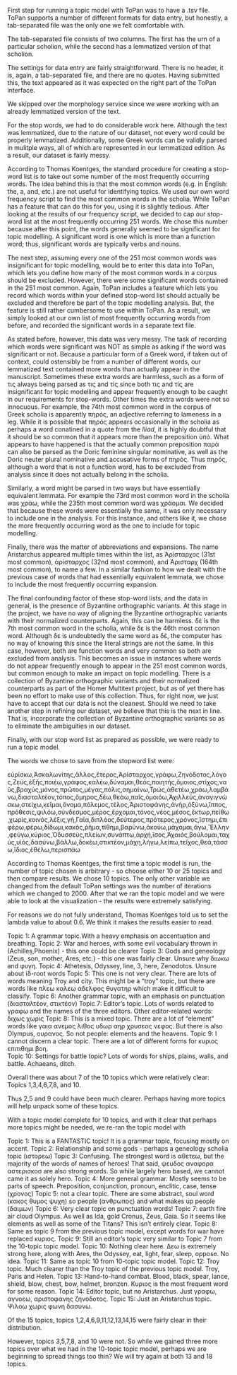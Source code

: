 First step for running a topic model with ToPan was to have a .tsv file. ToPan supports a number of different formats for data entry, but honestly, a tab-separated file was the only one we felt comfortable with.


The tab-separated file consists of two columns. The first has the urn of a particular scholion, while the second has a lemmatized version of that scholion.


The settings for data entry are fairly straightforward. There is no header, it is, again, a tab-separated file, and there are no quotes. Having submitted this, the text appeared as it was expected on the right part of the ToPan interface.


We skipped over the morphology service since we were working with an already lemmatized version of the text.


For the stop words, we had to do considerable work here. Although the text was lemmatized, due to the nature of our dataset, not every word could be properly lemmatized. Additionally, some Greek words can be validly parsed in mulitple ways, all of which are represented in our lemmatized edition. As a result, our dataset is fairly messy.


According to Thomas Koentges, the standard procedure for creating a stop-word list is to take out some number of the most frequently occurring words. The idea behind this is that the most common words (e.g. in English: the, a, and, etc.) are not useful for identifying topics. We used our own word frequency script to find the most common words in the scholia. While ToPan has a feature that can do this for you, using it is slightly tedious. After looking at the results of our frequency script, we decided to cap our stop-word list at the most frequently occurring 251 words. We chose this number because after this point, the words generally seemed to be significant for topic modelling. A significant word is one which is more than a function word; thus, significant words are typically verbs and nouns.


The next step, assuming every one of the 251 most common words was insignificant for topic modelling, would be to enter this data into ToPan, which lets you define how many of the most common words in a corpus should be excluded. However, there were some significant words contained in the 251 most common. Again, ToPan includes a feature which lets you record which words within your defined stop-word list should actually be excluded and therefore be part of the topic modelling analysis. But, the feature is still rather cumbersome to use within ToPan. As a result, we simply looked at our own list of most frequently occurring words from before, and recorded the significant words in a separate text file.


As stated before, however, this data was very messy. The task of recording which words were significant was NOT as simple as asking if the word was significant or not. Because a particular form of a Greek word, if taken out of context, could ostensibly be from a number of different words, our lemmatized text contained more words than actually appear in the manuscript. Sometimes these extra words are harmless, such as a form of τις always being parsed as τις and τίς since both τις and τίς are insignificant for topic modelling and appear frequently enough to be caught in our requirements for stop-words. Other times the extra words were not so innocuous. For example, the 74th most common word in the corpus of Greek scholia is apparently πηρός, an adjective referring to lameness in a leg. While it is possible that πηρός appears occasionally in the scholia as perhaps a word conatined in a quote from the *Iliad*, it is highly doubtful that it should be so common that it appears more than the preposition ὑπό. What appears to have happened is that the actually common preposition παρά can also be parsed as the Doric feminine singular nominative, as well as the Doric neuter plural nominative and accusative forms of πηρός. Thus πηρός, although a word that is not a function word, has to be excluded from analysis since it does not actually belong in the scholia.


Similarly, a word might be parsed in two ways but have essentially equivalent lemmata. For example the 73rd most common word in the scholia was χράω, while the 235th most common word was χράομαι. We decided that because these words were essentially the same, it was only necessary to include one in the analysis. For this instance, and others like it, we chose the more frequently occurring word as the one to include for topic modelling.


Finally, there was the matter of abbreviations and expansions. The name Aristarchus appeared multiple times within the list, as Ἀρίσταρχος (31st most common), ἀρίσταρχος (32nd most common), and Ἀρισταρχ (164th most common), to name a few. In a similar fashion to how we dealt with the previous case of words that had essentially equivalent lemmata, we chose to include the most frequently occurring expansion.


The final confounding factor of these stop-word lists, and the data in general, is the presence of Byzantine orthographic variants. At this stage in the project, we have no way of aligning the Byzantine orthographic variants with their normalized counterparts. Again, this can be harmless. δέ is the 7th most common word in the scholia, while δε is the 46th most common word. Although δε is undoubtedly the same word as δέ, the computer has no way of knowing this since the literal strings are not the same. In this case, however, both are function words and very common so both are excluded from analysis. This becomes an issue in instances where words do not appear frequently enough to appear in the 251 most common words, but common enough to make an impact on topic modelling. There is a collection of Byzantine orthographic variants and their normalized counterparts as part of the Homer Multitext project, but as of yet there has been no effort to make use of this collection. Thus, for right now, we just have to accept that our data is not the cleanest. Should we need to take another step in refining our dataset, we believe that this is the next in line. That is, incorporate the collection of Byzantine orthographic variants so as to eliminate the ambiguities in our dataset.


Finally, with our stop word list as prepared as possible, we were ready to run a topic model. 


The words we chose to save from the stopword list were: 


εὑρίσκω,Ἀσκαλωνίτης,ἄλλος,ἕτερος,Ἀρίσταρχος,γράφω,Ζηνόδοτος,λόγος,Ζεύς,ἑξῆς,ποιέω,γράφος,καλέω,δύναμαι,θεός,ποιητής,ὅμοιος,στίχος,ναῦς,βραχύς,μόνος,πρῶτος,μέγας,πόλις,σημαίνω,Τρώς,ἀθετέω,χράω,λαμβάνω,διασταλτέον,τόπος,ὅμηρος,δέω,θεάω,παῖς,ὁμοιόω,Ἀχιλλεύς,ἀναγιγνώσκω,στείχω,κεῖμαι,ὄνομα,πόλεμος,τέλος,Ἀριστοφάνης,ἀνήρ,ὀξύνω,ἵππος,πρόθεσις,ψιλόω,σύνδεσμος,μέρος,ἔρχομαι,τόνος,νέος,μέσος,ἕκτωρ,πείθω,χωρίς,κοινός,λέξις,γῆ,Γαῖα,διπλόος,δεύτερος,πρότερος,χρόνος,ἵστημι,ἐπιφέρω,φέρω,δίδωμι,κακός,ῥῆμα,τίθημι,βαρύνω,ἀκούω,μάχομαι,ἄγω,Ἕλλην,φεύγω,κύριος,Ὀδυσσεύς,πλείων,συνάπτω,ἀρχή,ἴσος,Ἀχαιός,βούλομαι,ταχύς,υἱός,δασύνω,βάλλω,δοκέω,στικτέον,μάχη,λήγω,λείπω,τεῖχος,θεά,τάσσω,ἴδιος,ἐθέλω,περισπάω


According to Thomas Koentges, the first time a topic model is run, the number of topic chosen is arbitrary - so choose either 10 or 25 topics and then compare results. We chose 10 topics. The only other variable we changed from the default ToPan settings was the number of iterations which we changed to 2000. After that we ran the topic model and we were able to look at the visualization - the results were extremely satisfying.


For reasons we do not fully understand, Thomas Koentges told us to set the lambda value to about 0.6. We think it makes the results easier to read.


Topic 1: A grammar topic.With a heavy emphasis on accentuation and breathing. 
Topic 2: War and heroes, with some evil vocabulary thrown in (Achilles,Phoenix) - this one could be clearer
Topic 3: Gods and geneology (Zeus, son, mother, Ares, etc.) - this one was fairly clear. Unsure why διωκω and φυγη.
Topic 4: Athetesis, Odyssey, line, 3, here, Zenodotos. Unsure about ἰδ-root words
Topic 5: This one is not very clear. There are lots of words meaning Troy and city. This might be a “troy” topic, but there are words like πλεω καλεω αδελφος θυγατηρ which make it difficult to classify.
Topic 6: Another grammar topic, with an emphasis on punctuation (διασταλτέον, στικτέον)
Topic 7: Editor’s topic. Lots of words related to γραφω and the names of the three editors. Other editor-related words: διχως χωρις
Topic 8: This is a mixed topic. There are a lot of “element” words like γαια ανεμος λιθος υδωρ αηρ χρυσεος νεφος. But there is also Olympus, ουρανος. So not people: elements and the heavens.
Topic 9: I cannot discern a clear topic. There are a lot of different forms for κυριος επιτιθημι βοη.  
Topic 10: Settings for battle topic? Lots of words for ships, plains, walls, and battle. Achaeans, ditch.


Overall there was about 7 of the 10 topics which were relatively clear: Topics 1,3,4,6,7,8, and 10.


Thus 2,5 and 9 could have been much clearer. Perhaps having more topics will help unpack some of these topics.


With a topic model complete for 10 topics, and with it clear that perhaps more topics might be needed, we re-ran the topic model with 


Topic 1: This is a FANTASTIC topic! It is a grammar topic, focusing mostly on accent.
Topic 2: Relationship and some gods - perhaps a geneology scholia topic (ιστορεω)
Topic 3: Confusing. The strongest word is αθετεω, but the majority of the words of names of heroes! That said, ψευδος αναφορα αστερισκοσ are also strong words. So while largely hero based, we cannot came it as solely hero.
Topic 4: More general grammar. Mostly seems to be parts of speech. Preposition, conjunction, pronoun, enclitic, case, tense (χρονος)
Topic 5: not a clear topic. There are some abstract, soul word (κακος θυμος ψυχη) so people (ανθρωπος) and what makes up people (δαιμων)
Topic 6: Very clear topic on punctuation words!
Topic 7: earth fire air cloud Olympus. As well as Ida, gold Cronus, Zeus, Gaia. So it seems like elements as well as some of the Titans? This isn’t entirely clear.
Topic 8: Same as topic 9 from the previous topic model, except words for war have replaced κυριος.
Topic 9: Still an editor’s topic very similar to Topic 7 from the 10-topic topic model.
Topic 10: Nothing clear here. Δεω is extremely strong here, along with Ares, the Odyssey, eat, light, fear, sleep, oppose. No idea.
Topic 11: Same as topic 10 from 10-topic topic model.
Topic 12: Troy topic. Much clearer than the Troy topic of the previous topic model. Troy, Paris and Helen.
Topic 13: Hand-to-hand combat. Blood, black, spear, lance, shield, blow, chest, bow, helmet, bronzen. Κυριος is the most frequent word for some reason.
Topic 14: Editor topic, but no Aristarchus. Just γραφω, αγνοεω, αριστοφανης ζηνοδοτος.
Topic 15: Just an Aristarchus topic. Ψιλοω χωρις φωνη δασυνω.


Of the 15 topics, topics 1,2,4,6,9,11,12,13,14,15 were fairly clear in their distribution. 


However, topics 3,5,7,8, and 10 were not. So while we gained three more topics over what we had in the 10-topic topic model, perhaps we are beginning to spread things too thin? We will try again at both 13 and 18 topics.


